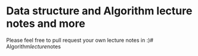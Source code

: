 # Data structure and Algorithm lecture notes and more

Please feel free to pull request your own lecture notes in :)#   A l g o r i t h m _ l e c t u r e _ n o t e s  
 